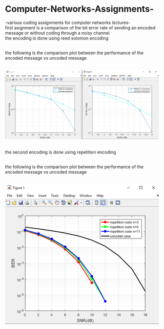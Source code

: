 # Computer-Networks-Assignments-
-various coding assignments for computer networks lectures- 
<br /> first asignment is a comparison of the bit error rate of sending an encoded message or without coding through a noisy channel
<br /> the encoding is done using reed solomon encoding 

<br />the following is the comparison plot between the performance of the encoded message vs uncoded message   
<br />

![comparison plot](/images/screen2.PNG)

<br /> the second encoding is done using repetition encoding 

<br />the following is the comparison plot between the performance of the encoded message vs uncoded message   
<br />

![comparison plot](/images/repetition-plot.PNG)

